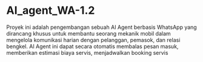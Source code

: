# AI_agent_WA-1.2
Proyek ini adalah pengembangan sebuah AI Agent berbasis WhatsApp yang dirancang khusus untuk membantu seorang mekanik mobil dalam mengelola komunikasi harian dengan pelanggan, pemasok, dan relasi bengkel. AI Agent ini dapat secara otomatis membalas pesan masuk, memberikan estimasi biaya servis, menjadwalkan booking servis
